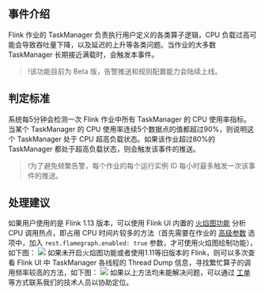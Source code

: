 ## 事件介绍
Flink 作业的 TaskManager 负责执行用户定义的各类算子逻辑，CPU 负载过高可能会导致吞吐量下降，以及延迟的上升等各类问题。当作业的大多数 TaskManager 长期接近满载时，会触发本事件。

> !该功能目前为 Beta 版，告警推送和规则配置能力会陆续上线。

## 判定标准
系统每5分钟会检测一次 Flink 作业中所有 TaskManager 的 CPU 使用率指标。当某个 TaskManager 的 CPU 使用率连续5个数据点的值都超过90%，则说明这个 TaskManager 处于 CPU 超高负载状态。如果该作业超过80%的 TaskManager 都处于超高负载状态，则会触发该事件的推送。

> !为了避免频繁告警，每个作业的每个运行实例 ID 每小时最多触发一次该事件的推送。

## 处理建议
如果用户使用的是 Flink 1.13 版本，可以使用 Flink UI 内置的 [火焰图功能](https://nightlies.apache.org/flink/flink-docs-release-1.13/docs/ops/debugging/flame_graphs/) 分析 CPU 调用热点，即占用 CPU 时间片较多的方法（首先需要在作业的 [高级参数](https://cloud.tencent.com/document/product/849/53391) 选项中，加入 `rest.flamegraph.enabled: true` 参数，才可使用火焰图绘制功能），如下图：
![](https://qcloudimg.tencent-cloud.cn/raw/eb43f4c57bb26ccd161dd3447a298318.png)
如果未开启火焰图功能或者使用1.11等旧版本的 Flink，则可以多次查看 Flink UI 中 TaskManager 各线程的 Thread Dump 信息，寻找繁忙算子的调用频率较高的方法，如下图：
![](https://qcloudimg.tencent-cloud.cn/raw/7e56e4e29bfab9c37dd6b29c6f249dc6.png)
如果以上方法均未能解决问题，可以通过 [工单](https://console.cloud.tencent.com/workorder) 等方式联系我们的技术人员以协助定位。

